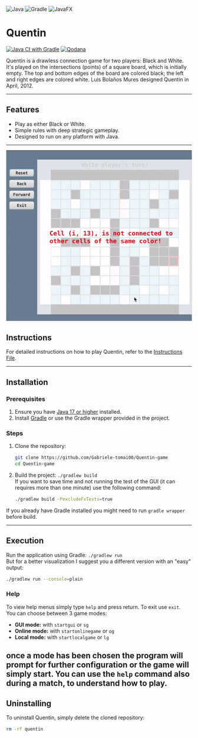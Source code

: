 ![Java](https://img.shields.io/badge/Java-007396?style=for-the-badge&logo=java&logoColor=white)
![Gradle](https://img.shields.io/badge/Gradle-02303A?style=for-the-badge&logo=gradle&logoColor=white)
![JavaFX](https://img.shields.io/badge/JavaFX-007396?style=for-the-badge&logo=java&logoColor=white)

# **Quentin**

[![Java CI with Gradle](https://github.com/Gabriele-tomai00/Quentin-game/actions/workflows/gradle.yml/badge.svg)](https://github.com/Gabriele-tomai00/Quentin-game/actions/workflows/gradle.yml)
[![Qodana](https://github.com/Gabriele-tomai00/Quentin-game/actions/workflows/qodana_code_quality.yml/badge.svg)](https://github.com/Gabriele-tomai00/Quentin-game/actions/workflows/qodana_code_quality.yml)

Quentin is a drawless connection game for two players: Black and White. It's played on the intersections (points) of a square board, which is initially empty. The top and bottom edges of the board are colored black; the left and right edges are colored white. Luis Bolaños Mures designed Quentin in April, 2012.

---

## **Features**
- Play as either Black or White.
- Simple rules with deep strategic gameplay.
- Designed to run on any platform with Java.

---
![Demo](demo.gif)

## **Instructions**
For detailed instructions on how to play Quentin, refer to the [Instructions File](Quentin.pdf).

---

## **Installation**

### **Prerequisites**
1. Ensure you have [Java 17 or higher](https://adoptopenjdk.net/) installed.
2. Install [Gradle](https://gradle.org/install/) or use the Gradle wrapper provided in the project.

### **Steps**
1. Clone the repository:
   ```bash
   git clone https://github.com/Gabriele-tomai00/Quentin-game
   cd Quentin-game
   ```

2. Build the project:
   `./gradlew build`  
   If you want to save time and not running the test of the GUI (it can requires more than one minute) use the following command:
   ```bash
   ./gradlew build -PexcludeFxTests=true
      ```
If you already have Gradle installed you might need to run `gradle wrapper` before build.

---

## **Execution**

Run the application using Gradle: `./gradlew run`  
But for a better visualization I suggest you a different version with an "easy" output:
   ```bash
./gradlew run --console=plain
   ```

### Help

To view help menus simply type `help` and press return. To exit use `exit`.  
You can choose between 3 game modes:
- **GUI mode:** with `startgui` or `sg`
- **Online mode:** with `startonlinegame` or `og`
- **Local mode:** with `startlocalgame` or `lg`

once a mode has been chosen the program will prompt for further configuration or the game will simply start.
You can use the `help` command also during a match, to understand how to play.
---

## **Uninstalling**

To uninstall Quentin, simply delete the cloned repository:
```bash
rm -rf quentin
```

